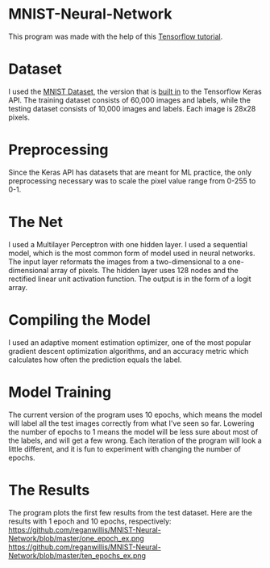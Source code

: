 # MNIST-Neural-Network
This program was made with the help of this [Tensorflow tutorial](https://www.tensorflow.org/tutorials/keras/classification).

# Dataset
I used the [MNIST Dataset](http://yann.lecun.com/exdb/mnist/), the version that is [built in](https://keras.io/api/datasets/mnist/) to the Tensorflow Keras API. The training dataset consists of 60,000 images and labels, while the testing dataset consists of 10,000 images and labels. Each image is 28x28 pixels.

# Preprocessing
Since the Keras API has datasets that are meant for ML practice, the only preprocessing necessary was to scale the pixel value range from 0-255 to 0-1.

# The Net
I used a Multilayer Perceptron with one hidden layer. I used a sequential model, which is the most common form of model used in neural networks. The input layer reformats the images from a two-dimensional to a one-dimensional array of pixels. The hidden layer uses 128 nodes and the rectified linear unit activation function. The output is in the form of a logit array.

# Compiling the Model
I used an adaptive moment estimation optimizer, one of the most popular gradient descent optimization algorithms, and an accuracy metric which calculates how often the prediction equals the label.

# Model Training
The current version of the program uses 10 epochs, which means the model will label all the test images correctly from what I've seen so far. Lowering the number of epochs to 1 means the model will be less sure about most of the labels, and will get a few wrong. Each iteration of the program will look a little different, and it is fun to experiment with changing the number of epochs.

# The Results
The program plots the first few results from the test dataset. Here are the results with 1 epoch and 10 epochs, respectively:
https://github.com/reganwillis/MNIST-Neural-Network/blob/master/one_epoch_ex.png
https://github.com/reganwillis/MNIST-Neural-Network/blob/master/ten_epochs_ex.png
